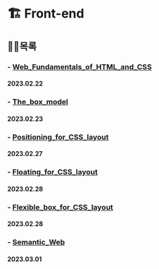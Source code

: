 # **🏗 Front-end**

## 👷‍♂️목록
### - [Web_Fundamentals_of_HTML_and_CSS](https://github.com/ParkJiHwan22/TIL/blob/main/TIL_Repositories/Front-end/230222_Web_Fundamentals_of_HTML_and_CSS.md)
#### 2023.02.22

### - [The_box_model](https://github.com/ParkJiHwan22/TIL/blob/main/TIL_Repositories/Front-end/230223_The_box_model.md)
#### 2023.02.23

### - [Positioning_for_CSS_layout](https://github.com/ParkJiHwan22/TIL/blob/main/TIL_Repositories/Front-end/230227_Web_Positioning_for_CSS_layout.md)
#### 2023.02.27

### - [Floating_for_CSS_layout](https://github.com/ParkJiHwan22/TIL/blob/main/TIL_Repositories/Front-end/230228_Web_Floating_for_CSS_layout.md)
#### 2023.02.28

### - [Flexible_box_for_CSS_layout](https://github.com/ParkJiHwan22/TIL/blob/main/TIL_Repositories/Front-end/230228_Web_Flexible_box_for_CSS_layout.md)
#### 2023.02.28

### - [Semantic_Web](https://github.com/ParkJiHwan22/TIL/blob/main/TIL_Repositories/Front-end/230301_Semantic_Web.md)
#### 2023.03.01